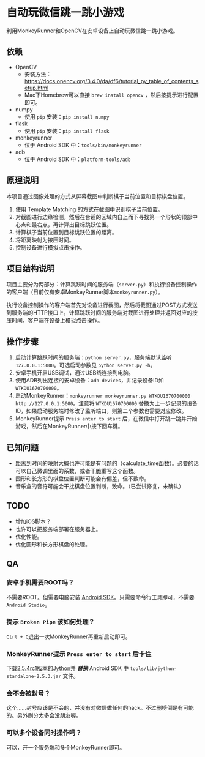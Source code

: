 # 自动玩微信跳一跳小游戏

利用MonkeyRunner和OpenCV在安卓设备上自动玩微信跳一跳小游戏。

## 依赖

* OpenCV
  * 安装方法：https://docs.opencv.org/3.4.0/da/df6/tutorial_py_table_of_contents_setup.html
  * Mac下Homebrew可以直接 `brew install opencv` ，然后按提示进行配置即可。
* numpy
  * 使用 `pip` 安装：`pip install numpy`
* flask
  * 使用 `pip` 安装：`pip install flask`
* monkeyrunner
  * 位于 Android SDK 中：`tools/bin/monkeyrunner`
* adb
  * 位于 Android SDK 中：`platform-tools/adb`

## 原理说明

本项目通过图像处理的方式从屏幕截图中判断棋子当前位置和目标棋盘位置。

1. 使用 Template Matching 的方式在截图中识别棋子当前位置。
1. 对截图进行边缘检测，然后在合适的区域内自上而下寻找第一个形状的顶部中心点和最右点，再计算出目标跳跃位置。
1. 计算棋子当前位置到目标跳跃位置的距离。
1. 将距离映射为按压时间。
1. 控制设备进行模拟点击操作。

## 项目结构说明

项目主要分为两部分：计算跳跃时间的服务端（`server.py`）和执行设备控制操作的客户端（目前仅有安卓MonkeyRunner脚本`monkeyrunner.py`）。

执行设备控制操作的客户端首先对设备进行截图，然后将截图通过POST方式发送到服务端的HTTP接口上，计算跳跃时间的服务端对截图进行处理并返回对应的按压时间，客户端在设备上模拟点击操作。

## 操作步骤

1. 启动计算跳跃时间的服务端：`python server.py`，服务端默认监听 `127.0.0.1:5000`。可选启动参数见 `python server.py -h`。
1. 安卓手机开启USB调试，通过USB线连接到电脑。
1. 使用ADB列出连接的安卓设备：`adb devices`，并记录设备ID如 `WTKDU1670700000`。
1. 启动MonkeyRunner：`monkeyrunner monkeyrunner.py WTKDU1670700000 http://127.0.0.1:5000`。注意将 `WTKDU1670700000` 替换为上一步记录的设备ID，如果启动服务端时修改了监听端口，则第二个参数也需要对应修改。
1. MonkeyRunner提示 `Press enter to start` 后，在微信中打开跳一跳并开始游戏，然后在MonkeyRunner中按下回车键。

## 已知问题

* 距离到时间的映射大概也许可能是有问题的（calculate_time函数）。必要的话可以自己微调里面的系数，或者干脆重写这个函数。
* 圆形和长方形的棋盘位置判断可能会有偏差，但不致命。
* 音乐盒的音符可能会干扰棋盘位置判断，致命。（已尝试修复，未确认）

## TODO

* 增加iOS脚本？
* 也许可以把服务端部署在服务器上。
* 优化性能。
* 优化圆形和长方形棋盘的处理。

## QA

### 安卓手机需要ROOT吗？

不需要ROOT。但需要电脑安装 [Android SDK](https://developer.android.com/studio/index.html#downloads)。只需要命令行工具即可，不需要`Android Studio`。

### 提示 `Broken Pipe` 该如何处理？

`Ctrl + C`退出一次MonkeyRunner再重新启动即可。

### MonkeyRunner提示 `Press enter to start` 后卡住

下载[2.5.4rc1版本的Jython](http://search.maven.org/remotecontent?filepath=org/python/jython-standalone/2.5.4-rc1/jython-standalone-2.5.4-rc1.jar)并 ***替换*** Android SDK 中 `tools/lib/jython-standalone-2.5.3.jar` 文件。

### 会不会被封号？

这个……封号应该是不会的，并没有对微信做任何的hack。不过删榜倒是有可能的。另外刷分太多会没朋友喔。

### 可以多个设备同时操作吗？

可以，开一个服务端和多个MonkeyRunner即可。
